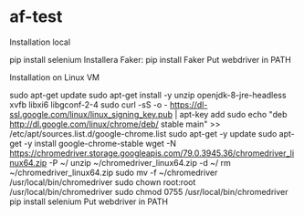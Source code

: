 # af-test
Installation local

pip install selenium
Installera Faker: pip install Faker
Put webdriver in PATH

Installation on Linux VM

sudo apt-get update
sudo apt-get install -y unzip openjdk-8-jre-headless xvfb libxi6 libgconf-2-4
sudo curl -sS -o - https://dl-ssl.google.com/linux/linux_signing_key.pub | apt-key add
sudo echo "deb http://dl.google.com/linux/chrome/deb/ stable main" >> /etc/apt/sources.list.d/google-chrome.list
sudo apt-get -y update
sudo apt-get -y install google-chrome-stable
wget -N https://chromedriver.storage.googleapis.com/79.0.3945.36/chromedriver_linux64.zip -P ~/
unzip ~/chromedriver_linux64.zip -d ~/
rm ~/chromedriver_linux64.zip
sudo mv -f ~/chromedriver /usr/local/bin/chromedriver
sudo chown root:root /usr/local/bin/chromedriver
sudo chmod 0755 /usr/local/bin/chromedriver
pip install selenium
Put webdriver in PATH
